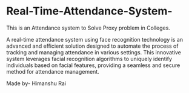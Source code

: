 # Real-Time-Attendance-System-
This is an Attendance system to Solve Proxy problem in Colleges.


A real-time attendance system using face recognition technology is an advanced and efficient solution designed to automate the process of tracking and managing attendance in various settings. This innovative system leverages facial recognition algorithms to uniquely identify individuals based on facial features, providing a seamless and secure method for attendance management.

Made by- Himanshu Rai
